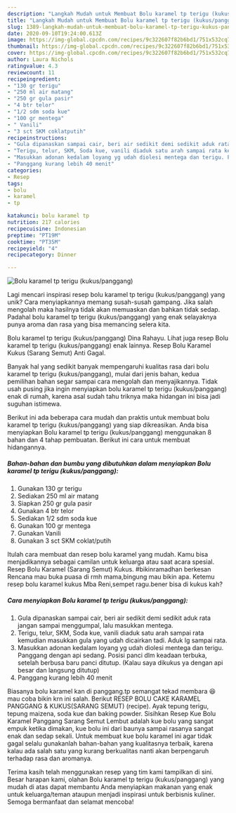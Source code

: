 ```yaml
---
description: "Langkah Mudah untuk Membuat Bolu karamel tp terigu (kukus/panggang) Anti Gagal"
title: "Langkah Mudah untuk Membuat Bolu karamel tp terigu (kukus/panggang) Anti Gagal"
slug: 1389-langkah-mudah-untuk-membuat-bolu-karamel-tp-terigu-kukus-panggang-anti-gagal
date: 2020-09-10T19:24:00.613Z
image: https://img-global.cpcdn.com/recipes/9c322607f82b6bd1/751x532cq70/bolu-karamel-tp-terigu-kukuspanggang-foto-resep-utama.jpg
thumbnail: https://img-global.cpcdn.com/recipes/9c322607f82b6bd1/751x532cq70/bolu-karamel-tp-terigu-kukuspanggang-foto-resep-utama.jpg
cover: https://img-global.cpcdn.com/recipes/9c322607f82b6bd1/751x532cq70/bolu-karamel-tp-terigu-kukuspanggang-foto-resep-utama.jpg
author: Laura Nichols
ratingvalue: 4.3
reviewcount: 11
recipeingredient:
- "130 gr terigu"
- "250 ml air matang"
- "250 gr gula pasir"
- "4 btr telor"
- "1/2 sdm soda kue"
- "100 gr mentega"
- " Vanili"
- "3 sct SKM coklatputih"
recipeinstructions:
- "Gula dipanaskan sampai cair, beri air sedikit demi sedikit aduk rata jangan sampai menggumpal, lalu masukkan mentega."
- "Terigu, telur, SKM, Soda kue, vanili diaduk satu arah sampai rata kemudian masukkan gula yang udah dicairkan tadi. Aduk lg sampai rata."
- "Masukkan adonan kedalam loyang yg udah diolesi mentega dan terigu. Panggang dengan api sedang. Posisi panci dlm keadaan terbuka, setelah berbusa baru panci ditutup. (Kalau saya dikukus ya dengan api besar dan langsung ditutup)"
- "Panggang kurang lebih 40 menit"
categories:
- Resep
tags:
- bolu
- karamel
- tp

katakunci: bolu karamel tp 
nutrition: 217 calories
recipecuisine: Indonesian
preptime: "PT19M"
cooktime: "PT35M"
recipeyield: "4"
recipecategory: Dinner

---
```



![Bolu karamel tp terigu (kukus/panggang)](https://img-global.cpcdn.com/recipes/9c322607f82b6bd1/751x532cq70/bolu-karamel-tp-terigu-kukuspanggang-foto-resep-utama.jpg)

Lagi mencari inspirasi resep bolu karamel tp terigu (kukus/panggang) yang unik? Cara menyiapkannya memang susah-susah gampang. Jika salah mengolah maka hasilnya tidak akan memuaskan dan bahkan tidak sedap. Padahal bolu karamel tp terigu (kukus/panggang) yang enak selayaknya punya aroma dan rasa yang bisa memancing selera kita.

Bolu karamel tp terigu (kukus/panggang) Dina Rahayu. Lihat juga resep Bolu karamel tp terigu (kukus/panggang) enak lainnya. Resep Bolu Karamel Kukus (Sarang Semut) Anti Gagal.

Banyak hal yang sedikit banyak mempengaruhi kualitas rasa dari bolu karamel tp terigu (kukus/panggang), mulai dari jenis bahan, kedua pemilihan bahan segar sampai cara mengolah dan menyajikannya. Tidak usah pusing jika ingin menyiapkan bolu karamel tp terigu (kukus/panggang) enak di rumah, karena asal sudah tahu triknya maka hidangan ini bisa jadi suguhan istimewa.


Berikut ini ada beberapa cara mudah dan praktis untuk membuat bolu karamel tp terigu (kukus/panggang) yang siap dikreasikan. Anda bisa menyiapkan Bolu karamel tp terigu (kukus/panggang) menggunakan 8 bahan dan 4 tahap pembuatan. Berikut ini cara untuk membuat hidangannya.

<!--inarticleads1-->

##### Bahan-bahan dan bumbu yang dibutuhkan dalam menyiapkan Bolu karamel tp terigu (kukus/panggang):

1. Gunakan 130 gr terigu
1. Sediakan 250 ml air matang
1. Siapkan 250 gr gula pasir
1. Gunakan 4 btr telor
1. Sediakan 1/2 sdm soda kue
1. Gunakan 100 gr mentega
1. Gunakan  Vanili
1. Gunakan 3 sct SKM coklat/putih


Itulah cara membuat dan resep bolu karamel yang mudah. Kamu bisa menjadikannya sebagai camilan untuk keluarga atau saat acara spesial. Resep Bolu Karamel (Sarang Semut) Kukus. #bikinramadhan berkesan Rencana mau buka puasa di rmh mama,bingung mau bikin apa. Ketemu resep bolu karamel kukus Mba Reni,sempet ragu.bener bisa di kukus kah? 

<!--inarticleads2-->

##### Cara menyiapkan Bolu karamel tp terigu (kukus/panggang):

1. Gula dipanaskan sampai cair, beri air sedikit demi sedikit aduk rata jangan sampai menggumpal, lalu masukkan mentega.
1. Terigu, telur, SKM, Soda kue, vanili diaduk satu arah sampai rata kemudian masukkan gula yang udah dicairkan tadi. Aduk lg sampai rata.
1. Masukkan adonan kedalam loyang yg udah diolesi mentega dan terigu. Panggang dengan api sedang. Posisi panci dlm keadaan terbuka, setelah berbusa baru panci ditutup. (Kalau saya dikukus ya dengan api besar dan langsung ditutup)
1. Panggang kurang lebih 40 menit


Biasanya bolu karamel kan di panggang.tp semangat tekad membara 😆 mau coba bikin krn ini salah. Berikut RESEP BOLU CAKE KARAMEL PANGGANG &amp; KUKUS(SARANG SEMUT) (recipe). Ayak tepung terigu, tepung maizena, soda kue dan baking powder. Sisihkan Resep Kue Bolu Karamel Panggang Sarang Semut Lembut adalah kue bolu yang sangat empuk ketika dimakan, kue bolu ini dari baunya sampai rasanya sangat enak dan sedap sekali. Untuk membuat kue bolu karamel ini agar tidak gagal selalu gunakanlah bahan-bahan yang kualitasnya terbaik, karena kalau ada salah satu yang kurang berkualitas nanti akan berpengaruh terhadap rasa dan aromanya. 

Terima kasih telah menggunakan resep yang tim kami tampilkan di sini. Besar harapan kami, olahan Bolu karamel tp terigu (kukus/panggang) yang mudah di atas dapat membantu Anda menyiapkan makanan yang enak untuk keluarga/teman ataupun menjadi inspirasi untuk berbisnis kuliner. Semoga bermanfaat dan selamat mencoba!
